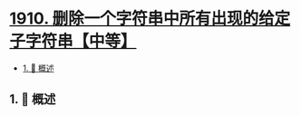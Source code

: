 # [1910. 删除一个字符串中所有出现的给定子字符串【中等】](https://github.com/tnotesjs/TNotes.leetcode/tree/main/notes/1910.%20%E5%88%A0%E9%99%A4%E4%B8%80%E4%B8%AA%E5%AD%97%E7%AC%A6%E4%B8%B2%E4%B8%AD%E6%89%80%E6%9C%89%E5%87%BA%E7%8E%B0%E7%9A%84%E7%BB%99%E5%AE%9A%E5%AD%90%E5%AD%97%E7%AC%A6%E4%B8%B2%E3%80%90%E4%B8%AD%E7%AD%89%E3%80%91)

<!-- region:toc -->

- [1. 📝 概述](#1--概述)

<!-- endregion:toc -->

## 1. 📝 概述
